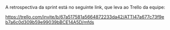 A retrospectiva da sprint está no seguinte link, que leva ao Trello da equipe:

https://trello.com/invite/b/67a517581a5664872233da42/ATTI47a677c73f9eb7a6c0d309b59e99039bBCE14A5D/mfds
